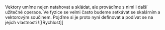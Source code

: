 Vektory umíme nejen natahovat a skládat, ale provádíme s nimi i další užitečné operace. Ve fyzice se velmi často budeme setkávat se skalárním a vektorovým součinem. Pojďme si je proto nyní definovat a podívat se na jejich vlastnosti
![[Rychlost]]

